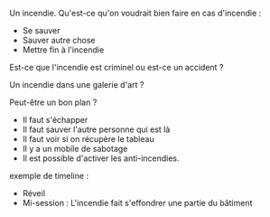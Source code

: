 Un incendie.
Qu'est-ce qu'on voudrait bien faire en cas d'incendie : 
- Se sauver
- Sauver autre chose
- Mettre fin à l'incendie 

Est-ce que l'incendie est criminel ou est-ce un accident ?

Un incendie dans une galerie d'art ? 

Peut-être un bon plan ?

- Il faut s'échapper
- Il faut sauver l'autre personne qui est là
- Il faut voir si on récupère le tableau
- Il y a un mobile de sabotage
- Il est possible d'activer les anti-incendies.

exemple de timeline : 
- Réveil
- Mi-session : L'incendie fait s'effondrer une partie du bâtiment